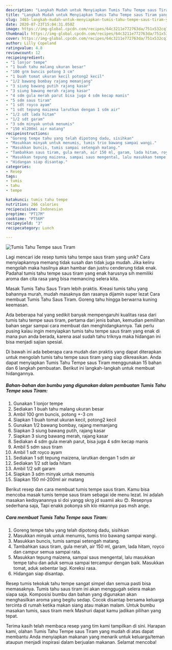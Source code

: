 ```yaml
---
description: "Langkah Mudah untuk Menyiapkan Tumis Tahu Tempe saus Tiram yang Sempurna"
title: "Langkah Mudah untuk Menyiapkan Tumis Tahu Tempe saus Tiram yang Sempurna"
slug: 3465-langkah-mudah-untuk-menyiapkan-tumis-tahu-tempe-saus-tiram-yang-sempurna
date: 2020-07-23T15:04:31.050Z
image: https://img-global.cpcdn.com/recipes/64c3211e772763da/751x532cq70/tumis-tahu-tempe-saus-tiram-foto-resep-utama.jpg
thumbnail: https://img-global.cpcdn.com/recipes/64c3211e772763da/751x532cq70/tumis-tahu-tempe-saus-tiram-foto-resep-utama.jpg
cover: https://img-global.cpcdn.com/recipes/64c3211e772763da/751x532cq70/tumis-tahu-tempe-saus-tiram-foto-resep-utama.jpg
author: Lilly Copeland
ratingvalue: 4.8
reviewcount: 12
recipeingredient:
- "1 lonjor tempe"
- "1 buah tahu malang ukuran besar"
- "100 grm buncis potong 3 cm"
- "1 buah tomat ukuran kecil potong2 kecil"
- "1/2 bawang bombay rajang memanjang"
- "3 siung bawang putih rajang kasar"
- "3 siung bawang merah rajang kasar"
- "4 sdm gula merah parut bisa juga 4 sdm kecap manis"
- "5 sdm saus tiram"
- "1 sdt royco ayam"
- "1 sdt tepung maizena larutkan dengan 1 sdm air"
- "1/2 sdt lada hitam"
- "1/2 sdt garam"
- "3 sdm minyak untuk menumis"
- "150 ml200ml air matang"
recipeinstructions:
- "Goreng tempe tahu yang telah dipotong dadu, sisihkan"
- "Masukkan minyak untuk menumis, tumis trio bawang sampai wangi."
- "Masukkan buncis, tumis sampai setengah matang."
- "Tambahkan saus tiram, gula merah, air 150 ml, garam, lada hitam, royco dan campur semua sampai rata."
- "Masukkan tepung maizena, sampai saus mengental, lalu masukkan tempe tahu dan aduk semua sampai tercampur dengan baik. Masukkan tomat, aduk sebentar lagi. Koreksi rasa."
- "Hidangan siap disantap."
categories:
- Resep
tags:
- tumis
- tahu
- tempe

katakunci: tumis tahu tempe 
nutrition: 266 calories
recipecuisine: Indonesian
preptime: "PT17M"
cooktime: "PT56M"
recipeyield: "3"
recipecategory: Lunch

---
```



![Tumis Tahu Tempe saus Tiram](https://img-global.cpcdn.com/recipes/64c3211e772763da/751x532cq70/tumis-tahu-tempe-saus-tiram-foto-resep-utama.jpg)

Lagi mencari ide resep tumis tahu tempe saus tiram yang unik? Cara menyiapkannya memang tidak susah dan tidak juga mudah. Jika keliru mengolah maka hasilnya akan hambar dan justru cenderung tidak enak. Padahal tumis tahu tempe saus tiram yang enak harusnya sih memiliki aroma dan cita rasa yang bisa memancing selera kita.

Masak Tumis Tahu Saus Tiram lebih praktis. Kreasi tumis tahu yang bahannya murah, mudah masaknya dan rasanya dijamin super lezat Cara membuat Tumis Tahu Saus Tiram. Goreng tahu hingga berwarna kuning keemasan.

Ada beberapa hal yang sedikit banyak mempengaruhi kualitas rasa dari tumis tahu tempe saus tiram, pertama dari jenis bahan, kemudian pemilihan bahan segar sampai cara membuat dan menghidangkannya. Tak perlu pusing kalau ingin menyiapkan tumis tahu tempe saus tiram yang enak di mana pun anda berada, karena asal sudah tahu triknya maka hidangan ini bisa menjadi sajian spesial.


Di bawah ini ada beberapa cara mudah dan praktis yang dapat diterapkan untuk mengolah tumis tahu tempe saus tiram yang siap dikreasikan. Anda dapat menyiapkan Tumis Tahu Tempe saus Tiram menggunakan 15 bahan dan 6 langkah pembuatan. Berikut ini langkah-langkah untuk membuat hidangannya.

<!--inarticleads1-->

##### Bahan-bahan dan bumbu yang digunakan dalam pembuatan Tumis Tahu Tempe saus Tiram:

1. Gunakan 1 lonjor tempe
1. Sediakan 1 buah tahu malang ukuran besar
1. Ambil 100 grm buncis, potong +-3 cm
1. Siapkan 1 buah tomat ukuran kecil, potong2 kecil
1. Gunakan 1/2 bawang bombay, rajang memanjang
1. Siapkan 3 siung bawang putih, rajang kasar
1. Siapkan 3 siung bawang merah, rajang kasar
1. Sediakan 4 sdm gula merah parut, bisa juga 4 sdm kecap manis
1. Ambil 5 sdm saus tiram
1. Ambil 1 sdt royco ayam
1. Sediakan 1 sdt tepung maizena, larutkan dengan 1 sdm air
1. Sediakan 1/2 sdt lada hitam
1. Ambil 1/2 sdt garam
1. Siapkan 3 sdm minyak untuk menumis
1. Siapkan 150 ml-200ml air matang


Berikut resep dan cara membuat tumis tempe saus tiram. Kamu bisa mencoba masak tumis tempe saus tiram sebagai ide menu lezat. Ini adalah masakan kedoyanannya si doi yangg skrg jd suamii aku 😊. Resepnya sederhana saja, Tapi enakk pokonya sih klo mkannya pas msh ange. 

<!--inarticleads2-->

##### Cara membuat Tumis Tahu Tempe saus Tiram:

1. Goreng tempe tahu yang telah dipotong dadu, sisihkan
1. Masukkan minyak untuk menumis, tumis trio bawang sampai wangi.
1. Masukkan buncis, tumis sampai setengah matang.
1. Tambahkan saus tiram, gula merah, air 150 ml, garam, lada hitam, royco dan campur semua sampai rata.
1. Masukkan tepung maizena, sampai saus mengental, lalu masukkan tempe tahu dan aduk semua sampai tercampur dengan baik. Masukkan tomat, aduk sebentar lagi. Koreksi rasa.
1. Hidangan siap disantap.


Resep tumis tekokak tahu tempe sangat simpel dan semua pasti bisa memasaknya. Tumis tahu saus tiram ini akan menggugah selera makan siapa saja. Komposisi bumbu dan bahan yang digunakan akan menghasilkan aroma yang begitu sedap. Cocok disantap bersama keluarga tercinta di rumah ketika makan siang atau makan malam. Untuk bumbu masakan tumis, saus tiram merk Mashuri dapat kamu jadikan pilihan yang tepat. 

Terima kasih telah membaca resep yang tim kami tampilkan di sini. Harapan kami, olahan Tumis Tahu Tempe saus Tiram yang mudah di atas dapat membantu Anda menyiapkan makanan yang menarik untuk keluarga/teman ataupun menjadi inspirasi dalam berjualan makanan. Selamat mencoba!
